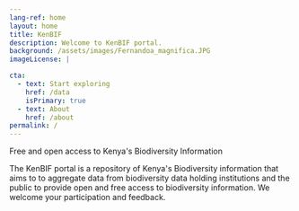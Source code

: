 ```yaml
---
lang-ref: home
layout: home
title: KenBIF
description: Welcome to KenBIF portal.
background: /assets/images/Fernandoa_magnifica.JPG
imageLicense: | 

cta:
  - text: Start exploring
    href: /data
    isPrimary: true
  - text: About
    href: /about
permalink: /
---
```



Free and open access to Kenya's Biodiversity Information

The KenBIF portal is a repository of Kenya's Biodiversity information that aims to to aggregate data from biodiversity data holding institutions and the public to provide open and free access to biodiversity information. We welcome your participation and feedback. 
